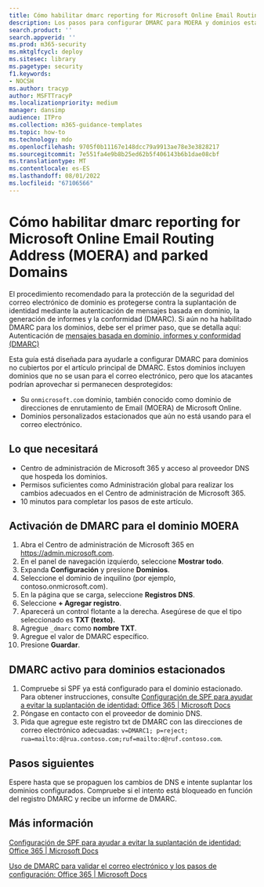 ```yaml
---
title: Cómo habilitar dmarc reporting for Microsoft Online Email Routing Address (MOERA) and parked Domains
description: Los pasos para configurar DMARC para MOERA y dominios estacionados.
search.product: ''
search.appverid: ''
ms.prod: m365-security
ms.mktglfcycl: deploy
ms.sitesec: library
ms.pagetype: security
f1.keywords:
- NOCSH
ms.author: tracyp
author: MSFTTracyP
ms.localizationpriority: medium
manager: dansimp
audience: ITPro
ms.collection: m365-guidance-templates
ms.topic: how-to
ms.technology: mdo
ms.openlocfilehash: 9705f0b11167e148dcc79a9913ae78e3e3828217
ms.sourcegitcommit: 7e551fa4e9b8b25ed62b5f406143b6b1dae08cbf
ms.translationtype: MT
ms.contentlocale: es-ES
ms.lasthandoff: 08/01/2022
ms.locfileid: "67106566"
---
```

# <a name="how-to-enable-dmarc-reporting-for-microsoft-online-email-routing-address-moera-and-parked-domains"></a>Cómo habilitar dmarc reporting for Microsoft Online Email Routing Address (MOERA) and parked Domains

El procedimiento recomendado para la protección de la seguridad del correo electrónico de dominio es protegerse contra la suplantación de identidad mediante la autenticación de mensajes basada en dominio, la generación de informes y la conformidad (DMARC). Si aún no ha habilitado DMARC para los dominios, debe ser el primer paso, que se detalla aquí: Autenticación de [mensajes basada en dominio, informes y conformidad (DMARC)](/microsoft-365/security/office-365-security/use-dmarc-to-validate-email)

Esta guía está diseñada para ayudarle a configurar DMARC para dominios no cubiertos por el artículo principal de DMARC. Estos dominios incluyen dominios que no se usan para el correo electrónico, pero que los atacantes podrían aprovechar si permanecen desprotegidos:

- Su `onmicrosoft.com` dominio, también conocido como dominio de direcciones de enrutamiento de Email (MOERA) de Microsoft Online.
- Dominios personalizados estacionados que aún no está usando para el correo electrónico.

## <a name="what-youll-need"></a>Lo que necesitará

- Centro de administración de Microsoft 365 y acceso al proveedor DNS que hospeda los dominios.
- Permisos suficientes como Administración global para realizar los cambios adecuados en el Centro de administración de Microsoft 365.
- 10 minutos para completar los pasos de este artículo.

## <a name="activate-dmarc-for-moera-domain"></a>Activación de DMARC para el dominio MOERA

1. Abra el Centro de administración de Microsoft 365 en <https://admin.microsoft.com>.
1. En el panel de navegación izquierdo, seleccione **Mostrar todo**.
1. Expanda **Configuración** y presione **Dominios**.
1. Seleccione el dominio de inquilino (por ejemplo, contoso.onmicrosoft.com).
1. En la página que se carga, seleccione **Registros DNS**.
1. Seleccione **+ Agregar registro**.
1. Aparecerá un control flotante a la derecha. Asegúrese de que el tipo seleccionado es **TXT (texto).**
1. Agregue `_dmarc` como **nombre TXT**.
1. Agregue el valor de DMARC específico.
1. Presione **Guardar**.

## <a name="active-dmarc-for-parked-domains"></a>DMARC activo para dominios estacionados

1. Compruebe si SPF ya está configurado para el dominio estacionado. Para obtener instrucciones, consulte [Configuración de SPF para ayudar a evitar la suplantación de identidad: Office 365 | Microsoft Docs](/microsoft-365/security/office-365-security/set-up-spf-in-office-365-to-help-prevent-spoofing#how-to-handle-subdomains)
1. Póngase en contacto con el proveedor de dominio DNS.
1. Pida que agregue este registro txt de DMARC con las direcciones de correo electrónico adecuadas: `v=DMARC1; p=reject; rua=mailto:d@rua.contoso.com;ruf=mailto:d@ruf.contoso.com`.

## <a name="next-steps"></a>Pasos siguientes

Espere hasta que se propaguen los cambios de DNS e intente suplantar los dominios configurados. Compruebe si el intento está bloqueado en función del registro DMARC y recibe un informe de DMARC.

## <a name="more-information"></a>Más información

[Configuración de SPF para ayudar a evitar la suplantación de identidad: Office 365 | Microsoft Docs](/microsoft-365/security/office-365-security/set-up-spf-in-office-365-to-help-prevent-spoofing)

[Uso de DMARC para validar el correo electrónico y los pasos de configuración: Office 365 | Microsoft Docs](/microsoft-365/security/office-365-security/use-dmarc-to-validate-email)
